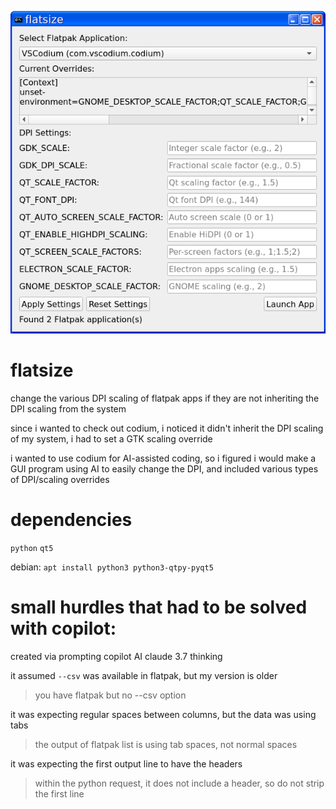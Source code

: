 ![flatsize app window](https://github.com/hairetikos/flatsize/blob/main/flatsize.png)

# flatsize
change the various DPI scaling of flatpak apps if they are not inheriting the DPI scaling from the system

since i wanted to check out codium, i noticed it didn't inherit the DPI scaling of my system, i had to set a GTK scaling override

i wanted to use codium for AI-assisted coding, so i figured i would make a GUI program using AI to easily change the DPI, and included various types of DPI/scaling overrides

# dependencies
  `python`
  `qt5`

debian:
  `apt install python3 python3-qtpy-pyqt5`

# small hurdles that had to be solved with copilot:

created via prompting copilot AI claude 3.7 thinking

it assumed `--csv` was available in flatpak, but my version is older
> you have flatpak but no --csv option

it was expecting regular spaces between columns, but the data was using tabs
> the output of flatpak list is using tab spaces, not normal spaces

it was expecting the first output line to have the headers
> within the python request, it does not include a header, so do not strip the first line
